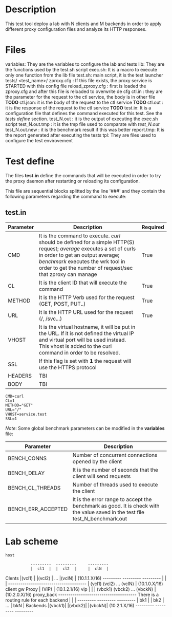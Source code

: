 # Description
This test tool deploy a lab with N clients and M backends in order to apply
different proxy configuration files and analyze its HTTP responses.

# Files
variables: They are the variables to configure the lab and tests
lib: They are the functions used by the test.sh script
exec.sh: It is a macro to execute only one function from the lib file
test.sh: main script, it is the test launcher
tests/
	<test_name>/
		zproxy.cfg : If this file exists, the proxy service is STARTED with this config file
		reload_zproxy.cfg : first is loaded the zproxy.cfg and after this file is reloaded to overwrite de cfg
		ctl.in  : they are the parameter for the request to the ctl service, the body is in other file **TODO**
		ctl.json: it is the body of the request to the ctl service **TODO**
		ctl.out  : it is the response of the request to the ctl service **TODO**
		test.in: It is a configuration file that defines the command executed for this test. See the *tests define* section.
		test_N.out : it is the output of executing the exec.sh script
		test_N.out.tmp : it is the tmp file used to comparate with *test_N.out*
		test_N.out.new : it is the benchmark result if this was better
report.tmp: It is the report generated after executing the tests
tpl: They are files used to configure the test envirovement


# Test define
The files **test.in** define the commands that will be executed in order to try the proxy daemon
after restarting or reloading its configuration.

This file are sequential blocks splitted by the line '###' and they contain the
following parameters regarding the command to execute:

## test.in

| Parameter      | Description     | Required |
| ----------- | ----------- | ----------- |
| CMD      | It is the command to execute. *curl* should be defined for a simple HTTP(S) request; *average* executes a set of curls in order to get an output average; *benchmark* executes the wrk tool in order to get the number of request/sec that zproxy can manage        | True
| CL      | It is the client ID that will execute the command       | True
| METHOD      | It is the HTTP Verb used for the request (GET, POST, PUT..)      | True
| URL      | It is the HTTP URL used for the request (/, /svc...)       | True
| VHOST      | It is the virtual hostname, it will be put in the URL. If it is not defined the virtual IP and virtual port will be used instead. This vhost is added to the curl command in order to be resolved. |
| SSL      | If this flag is set with **1** the request will use the HTTPS protocol |
| HEADERS     | TBI       |
| BODY      | TBI       |

```
CMD=curl
CL=1
METHOD="GET"
URL="/"
VHOST=service.test
SSL=1
```

*Note*: Some global benchmark parameters can be modified in the **variables** file:

| Parameter      | Description
| ----------- | -----------
| BENCH_CONNS      | Number of concurrent connections opened by the client
| BENCH_DELAY      | It is the number of seconds that the client will send requests
| BENCH_CL_THREADS      | Number of threads used to execute the client
| BENCH_ERR_ACCEPTED	| It is the error range to accept the benchmark as good. It is check with the value saved in the test file test_N_benchmark.out

# Lab scheme

	host

               ---------  ---------     ---------
               |  cl1  |  |  cl2  |     |  clN  |
   Clents      |(vcl1) |  |(vcl2) | ... |(vclN) |     (10.1.1.X/16)
               ---------  ---------     ---------
                    |         |             |
             --------------------------------------
             |   (vcl1)     (vcl2)  ...   (vclN)  |  (10.1.0.X/16) client gw
   Proxy     |              (VIP)                 |  (10.1.2.1/16) vip
             |                                    |
             | (vbck1)      (vbck2) ...  (vbckN)  |  (10.2.0.X/16) proxy_back
             --------------------------------------   There is a routing rule for each backend
                   |           |            |
               ---------  ---------     ---------
               |  bk1  |  |  bk2  | ... |  bkN  |
   Backends    |(vbck1)|  |(vbck2)|     |(vbckN)|     (10.2.1.X/16)
               ---------  ---------     ---------
